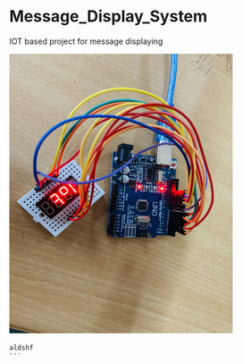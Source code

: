 # Message_Display_System
IOT based project for message displaying 

<img src="JPEG image 15.jpeg" height="500" width="400">

```````````
aldshf
```
